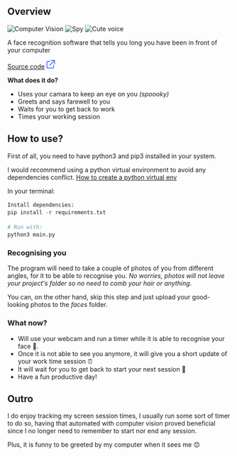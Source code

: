 ## Overview
![Computer Vision](https://img.shields.io/badge/AI-99-green)
![Spy](https://img.shields.io/badge/Spy-100-blue)
![Cute voice](https://img.shields.io/badge/Cute%20voice-35-red)

A face recognition software that tells you long you have been in front of your computer

[Source code](https://github.com/Danielratmiroff/watch-my-time) ![Github](https://raw.githubusercontent.com/Danielratmiroff/myblog/master/images/linkicon.svg)

**What does it do?**

- Uses your camara to keep an eye on you _(spoooky)_
- Greets and says farewell to you
- Waits for you to get back to work
- Times your working session

## How to use?

First of all, you need to have python3 and pip3 installed in your system.

I would recommend using a python virtual environment to avoid any dependencies conflict. [How to create a python virtual env](https://packaging.python.org/en/latest/guides/installing-using-pip-and-virtual-environments/)

In your terminal:

```python
Install dependencies:
pip install -r requirements.txt

# Run with:
python3 main.py
```

### Recognising you

The program will need to take a couple of photos of you from different angles, for it to be able to recognise you.
_No worries, photos will not leave your project's folder so no need to comb your hair or anything_.

You can, on the other hand, skip this step and just upload your good-looking photos to the _faces_ folder.

### What now?

- Will use your webcam and run a timer while it is able to recognise your face 🙋.
- Once it is not able to see you anymore, it will give you a short update of your work time session ⏰
- It will wait for you to get back to start your next session 👋
- Have a fun productive day!

## Outro

I do enjoy tracking my screen session times, I usually run some sort of timer to do so, having that automated with computer vision proved beneficial since I no longer need to remember to start nor end any session.

Plus, it is funny to be greeted by my computer when it sees me 😊
